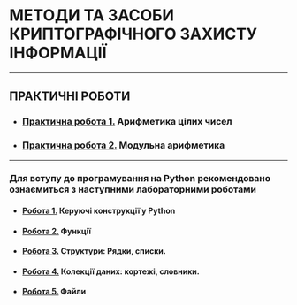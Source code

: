 # **МЕТОДИ ТА ЗАСОБИ КРИПТОГРАФІЧНОГО ЗАХИСТУ ІНФОРМАЦІЇ**
***
## **ПРАКТИЧНІ РОБОТИ**
- ### [**Практична робота 1.**](/2_PRACKT/CIB_2022_Prackt_01_.pdf) **Арифметика цілих чисел**
- ### [**Практична робота 2.**]( .pdf) **Модульна арифметика**


***
### **Для вступу до програмування на Python рекомендовано ознаємиться з наступними лабораторними роботами**
- #### [**Робота 1.**](/2_PRACKT/Python/Lab_01_Python.pdf) **Керуючі конструкції у Python**
- #### [**Робота 2.**](/2_PRACKT/Python/Lab_02_Python.pdf) **Функції**
- #### [**Робота 3.**](/2_PRACKT/Python/Lab_03_Python.pdf) **Структури: Рядки, списки.**
- #### [**Робота 4.**](/2_PRACKT/Python/Lab_04_Python.pdf) **Колекції даних: кортежі, словники.**
- #### [**Робота 5.**](/2_PRACKT/Python/Lab_05_Python.pdf) **Файли**
